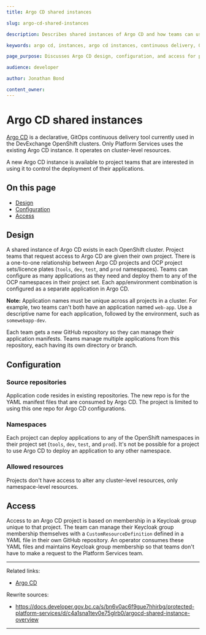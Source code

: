 ```yaml
---
title: Argo CD shared instances

slug: argo-cd-shared-instances

description: Describes shared instances of Argo CD and how teams can use them.

keywords: argo cd, instances, argo cd instances, continuous delivery, OpenShift, OpenShift project, namespace, OpenShift namespace

page_purpose: Discusses Argo CD design, configuration, and access for product teams.

audience: developer

author: Jonathan Bond

content_owner:
---
```


<!-- NOTE: This page was in the Documize protected space. -->

# Argo CD shared instances

[Argo CD](https://argo-cd.readthedocs.io/en/stable/) is a declarative, GitOps continuous delivery tool currently used in the DevExchange OpenShift clusters. Only Platform Services uses the existing Argo CD instance. It operates on cluster-level resources.

A new Argo CD instance is available to project teams that are interested in using it to control the deployment of their applications.

## On this page

- [Design](#design)
- [Configuration](#config)
- [Access](#access)

## Design<a name="design"></a>

A shared instance of Argo CD exists in each OpenShift cluster. Project teams that request access to Argo CD are given their own project. There is a one-to-one relationship between Argo CD projects and OCP project sets/licence plates (`tools`, `dev`, `test`, and `prod` namespaces). Teams can configure as many applications as they need and deploy them to any of the OCP namespaces in their project set. Each app/environment combination is configured as a separate application in Argo CD.

**Note:** Application names must be unique across all projects in a cluster. For example, two teams can't both have an application named `web-app`. Use a descriptive name for each application, followed by the environment, such as `somewebapp-dev`.

Each team gets a new GitHub repository so they can manage their application manifests. Teams manage multiple applications from this repository, each having its own directory or branch.

## Configuration<a name="config"></a>

### Source repositories
Application code resides in existing repositories. The new repo is for the YAML manifest files that are consumed by Argo CD. The project is limited to using this one repo for Argo CD configurations.

### Namespaces
Each project can deploy applications to any of the OpenShift namespaces in their project set (`tools`, `dev`, `test`, and `prod`). It's not be possible for a project to use Argo CD to deploy an application to any other namespace.

### Allowed resources
Projects don't have access to alter any cluster-level resources, only namespace-level resources.

## Access<a name="access"></a>

Access to an Argo CD project is based on membership in a Keycloak group unique to that project. The team can manage their Keycloak group membership themselves with a `CustomResourceDefinition` defined in a YAML file in their own GitHub repository. An operator consumes these YAML files and maintains Keycloak group membership so that teams don't have to make a request to the Platform Services team.

---
Related links:
* [Argo CD](https://argo-cd.readthedocs.io/en/stable/)

Rewrite sources:
* https://docs.developer.gov.bc.ca/s/bn6v0ac6f9gue7hhirbg/protected-platform-services/d/c4a1sna1tev0e75glrb0/argocd-shared-instance-overview
---
